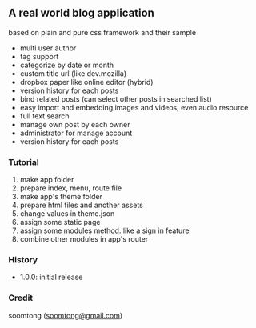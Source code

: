 ## A real world blog application 

based on plain and pure css framework and their sample

- multi user author
- tag support
- categorize by date or month
- custom title url (like dev.mozilla)
- dropbox paper like online editor (hybrid) 
- version history for each posts
- bind related posts (can select other posts in searched list)
- easy import and embedding images and videos, even audio resource
- full text search
- manage own post by each owner
- administrator for manage account
- version history for each posts

### Tutorial

1. make app folder
2. prepare index, menu, route file
3. make app's theme folder
4. prepare html files and another assets 
5. change values in theme.json
6. assign some static page
7. assign some modules method. like a sign in feature
8. combine other modules in app's router

### History

- 1.0.0: initial release

### Credit

soomtong (soomtong@gmail.com)